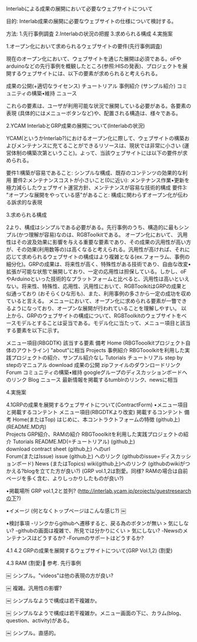 Interlabによる成果の展開において必要なウェブサイトについて目的:Interlab成果の展開に必要なウェブサイトの仕様について検討する。方法:1.先行事例調査2.Interlabの状況の把握3.求められる構成4.実施案1.オープン化において求められるウェブサイトの要件(先行事例調査)現在のオープン化において、ウェブサイトを通じた展開は必須である。oFやarduinoなどの先行事例を概観したところ(参照:HISの発表)、プロジェクトを展開するウェブサイトには、以下の要素が求められると考えられる。成果の公開(+適切なライセンス)チュートリアル事例紹介 (サンプル紹介)コミュニティの構築•維持ニュースこれらの要素は、ユーザが利用可能な状況で展開している必要がある。各要素の表現 (具体的にはメニューボタンなど)や、配置される構造は、様々である。2.YCAM InterlabとGRP成果の展開について(Interlabの状況)YCAM(というかInterlab?)におけるオープン化に際して、ウェブサイトの構築およびメンテナンスに充てることができるリソースは、現状では非常に小さい (運営体制の構築次第ということ)。よって、当該ウェブサイトには以下の要件が求められる。要件1:構築が容易であること: シンプルな構成、既存のコンテンツの効果的な利用要件2:メンテナンスコストが小さいこと(0に近い): メンテナンス作業•更新を極力減らしたウェブサイト運営方針、メンテナンスが容易な技術的構成要件3: "オープンな展開をやっている感"があること: 構成に関わらずオープン化が伝わる訴求的な表現3.求められる構成2より、構成はシンプルである必要がある。先行事例のうち、構造的に最もシンプル(かつ理解が容易)なのは、RGBToolkitである。オープン化において、 汎用性はその波及効果に影響を与える重要な要素であり、その成果の汎用性が高い方が、その効果(利用数等の)は高くなると考えられる。汎用性が高ければ、それに応じて求められるウェブサイトの構成はより複雑となる(ex.フォーラム、事例の細分化)。GRPの成果は、将来性が高く、特殊性がある技術であり、自由な改変•拡張が可能な状態で展開しており、一定の応用性は担保している。しかし、oFやArduinoといった技術的なプラットフォームと比べると、汎用性は高いといえない。将来性、特殊性、応用性、汎用性において、RGBToolkitはGRPの成果と似通っており (おそらくひな形も)、また、利用事例の多さから一定の成功を収めていると言える。メニューにおいて、オープン化に求められる要素が一瞥できるようになっており、オープンな展開が行われていることを理解しやすい。以上から、GRPのウェブサイトの構成について、RGBToolkitのウェブサイトをベースモデルとすることは妥当である。モデル化に当たって、メニュー項目と該当する要素を以下に示す。メニュー項目(RBGDTK)	該当する要素	備考Home	(RBGTooolkitプロジェクト自体のアウトライン)	"about"に相当Projects	事例紹介	RBGTooolkitを利用した実践プロジェクトの紹介、サンプル紹介なしTutorials	チュートリアル	step by stepのマニュアルdownload	成果の公開	zipファイルのダウンロードリンクForum	コミュニティの構築•維持	googleグループのディスカッションボードへのリンクBlog	ニュース	最新情報を掲載するtumblrのリンク、newsに相当4.実施案4.1GRPの成果を展開するウェブサイトについて(ContractForm)•メニュー項目と掲載するコンテントメニュー項目(RBGDTKより改変)	掲載するコンテント	備考Home(またはTop)	はじめに、本コントラクトフォームの特徴 (github上)(README.MD内) 	Projects	GRP紹介、RAMの紹介	RBGTooolkitを利用した実践プロジェクトの紹介Tutorials	README.MD(=チュートリアル) (github上)	download	contract sheet (github上) へのurl	Forum(またはIssue)	issue (github上) へのリンク	(githubのissue=ディスカッションボード)News (またはTopics)	wiki(github上)へのリンク	(githubのwikiがつかえる?blogを立てた方が良い?)(GRP vol.1,2は割愛。同様? RAMの場合は自前ページを多く含む、よりしっかりしたものが良い?)•掲載場所GRP vol.1,2と並列?(http://interlab.ycam.jp/projects/guestresearchの下?)•イメージ (何となくトップページはこんな感じ?)￼•検討事項-リンクからgithubへ遷移すると、戻る為のボタンが無い > 気にしない?-githubの画面は複雑で、所見では分かりにくい > 気にしない?-Newsのメンテナンスはどうするか?-Forumのサポートはどうするか?4.1 4.2 GRPの成果を展開するウェブサイトについて(GRP Vol.1,2) (割愛)4.3 RAM(割愛)参考. 先行事例￼シンプル。"videos"は他の表現の方が良い?￼複雑。汎用性の影響?￼シンプルなようで構成は若干複雑か。￼シンプルなようで構成は若干複雑か。メニュー画面の下に、カラム(blog、question、activity)がある。￼シンプル。直感的。